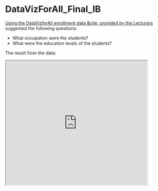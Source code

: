 # DataVizForAll_Final_IB

<a href="https://ibhola.github.io/DataVizForAll_Final_IB/"/>
<p/>
Using the DataVizforAll enrollment data &cite; <a href='https://docs.google.com/spreadsheets/d/1egX_akJccnCSzdk1aaDdtrEGe5HcaTrlOW-Yf6mJ3Uo/edit#gid=70869349'> provided by the Lecturers</a> suggested the following questions:
<ul>
<li>What occupation were the students?</li>
<li>What were the education levels of the students?</li>
</ul>

The result from the data:
<iframe src="https://docs.google.com/spreadsheets/d/1xjRvft0Mt2Xb4r4Vy1wCGKezJ1LeDjmQspXxHduM-pg/pubchart?oid=1060235457&format=interactive" width="90%" height="400"></iframe>

